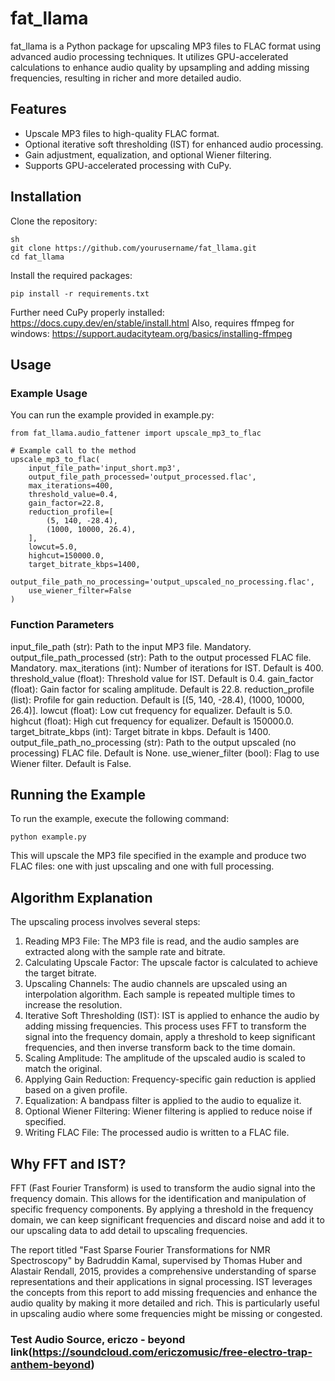 # fat_llama

fat_llama is a Python package for upscaling MP3 files to FLAC format using advanced audio processing techniques. It utilizes GPU-accelerated calculations to enhance audio quality by upsampling and adding missing frequencies, resulting in richer and more detailed audio.

## Features

- Upscale MP3 files to high-quality FLAC format.
- Optional iterative soft thresholding (IST) for enhanced audio processing.
- Gain adjustment, equalization, and optional Wiener filtering.
- Supports GPU-accelerated processing with CuPy.

## Installation

Clone the repository:

```
sh
git clone https://github.com/yourusername/fat_llama.git
cd fat_llama 
```
Install the required packages:

```
pip install -r requirements.txt
```
Further need CuPy properly installed: https://docs.cupy.dev/en/stable/install.html
Also, requires ffmpeg for windows: https://support.audacityteam.org/basics/installing-ffmpeg
## Usage
### Example Usage
You can run the example provided in example.py:

```
from fat_llama.audio_fattener import upscale_mp3_to_flac

# Example call to the method
upscale_mp3_to_flac(
    input_file_path='input_short.mp3',
    output_file_path_processed='output_processed.flac',
    max_iterations=400,
    threshold_value=0.4,
    gain_factor=22.8,
    reduction_profile=[
        (5, 140, -28.4),
        (1000, 10000, 26.4),
    ],
    lowcut=5.0,
    highcut=150000.0,
    target_bitrate_kbps=1400,
    output_file_path_no_processing='output_upscaled_no_processing.flac',
    use_wiener_filter=False
)
```
### Function Parameters
input_file_path (str): Path to the input MP3 file. Mandatory.
output_file_path_processed (str): Path to the output processed FLAC file. Mandatory.
max_iterations (int): Number of iterations for IST. Default is 400.
threshold_value (float): Threshold value for IST. Default is 0.4.
gain_factor (float): Gain factor for scaling amplitude. Default is 22.8.
reduction_profile (list): Profile for gain reduction. Default is [(5, 140, -28.4), (1000, 10000, 26.4)].
lowcut (float): Low cut frequency for equalizer. Default is 5.0.
highcut (float): High cut frequency for equalizer. Default is 150000.0.
target_bitrate_kbps (int): Target bitrate in kbps. Default is 1400.
output_file_path_no_processing (str): Path to the output upscaled (no processing) FLAC file. Default is None.
use_wiener_filter (bool): Flag to use Wiener filter. Default is False.

## Running the Example
To run the example, execute the following command:
```
python example.py
```
This will upscale the MP3 file specified in the example and produce two FLAC files: one with just upscaling and one with full processing.

## Algorithm Explanation
The upscaling process involves several steps:

1. Reading MP3 File: The MP3 file is read, and the audio samples are extracted along with the sample rate and bitrate.
2. Calculating Upscale Factor: The upscale factor is calculated to achieve the target bitrate.
3. Upscaling Channels: The audio channels are upscaled using an interpolation algorithm. Each sample is repeated multiple times to increase the resolution.
4. Iterative Soft Thresholding (IST): IST is applied to enhance the audio by adding missing frequencies. This process uses FFT to transform the signal into the frequency domain, apply a threshold to keep significant frequencies, and then inverse transform back to the time domain.
5. Scaling Amplitude: The amplitude of the upscaled audio is scaled to match the original.
6. Applying Gain Reduction: Frequency-specific gain reduction is applied based on a given profile.
7. Equalization: A bandpass filter is applied to the audio to equalize it.
8. Optional Wiener Filtering: Wiener filtering is applied to reduce noise if specified.
9. Writing FLAC File: The processed audio is written to a FLAC file.

## Why FFT and IST?
FFT (Fast Fourier Transform) is used to transform the audio signal into the frequency domain. This allows for the identification and manipulation of specific frequency components. By applying a threshold in the frequency domain, we can keep significant frequencies and discard noise and add it to our upscaling data to add detail to upscaling frequencies.

The report titled "Fast Sparse Fourier Transformations for NMR Spectroscopy" by Badruddin Kamal, supervised by Thomas Huber and Alastair Rendall, 2015, provides a comprehensive understanding of sparse representations and their applications in signal processing. IST leverages the concepts from this report to add missing frequencies and enhance the audio quality by making it more detailed and rich. This is particularly useful in upscaling audio where some frequencies might be missing or congested.

### Test Audio Source, ericzo - beyond link(https://soundcloud.com/ericzomusic/free-electro-trap-anthem-beyond)
